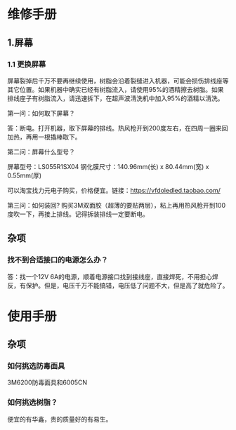 # 维修手册
## 1.屏幕
### 1.1 更换屏幕
屏幕裂掉后千万不要再继续使用，树脂会沿着裂缝进入机器，可能会损伤排线座等其它位置。如果机器中确实已经有树脂流入，请使用95%的酒精擦去树脂。如果排线座子有树脂流入，请迅速拆下，在超声波清洗机中加入95%的酒精以清洗。

第一问：如何取下屏幕？

答：断电。打开机器，取下屏幕的排线。热风枪开到200度左右，在四周一圈来回加热，再用一根撬棒取下。

第二问：屏幕什么型号？

屏幕型号：LS055R1SX04 钢化膜尺寸：140.96mm(长) x 80.44mm(宽) x 0.55mm(厚)

可以淘宝找力元电子购买，价格便宜。链接：https://vfdoledled.taobao.com/

第三问：如何装回?
购买3M双面胶（超薄的要贴两层），粘上再用热风枪开到100度吹一下，再接上排线。记得拆装排线一定要断电。

## 杂项

### 找不到合适接口的电源怎么办？

答：找一个12V 6A的电源，顺着电源接口找到接线座，直接焊死，不用担心焊反，有保护。但是，电压千万不能搞错，电压低了问题不大，但是高了就危险了。

# 使用手册

## 杂项

### 如何挑选防毒面具

3M6200防毒面具和6005CN

### 如何挑选树脂？

便宜的有华鑫，贵的质量好的有易生。
